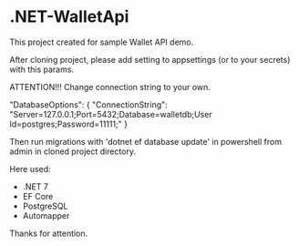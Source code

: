 # .NET-WalletApi
This project created for sample Wallet API demo.

After cloning project, please add setting to appsettings (or to your secrets) with this params. 

ATTENTION!!! Change connection string to your own.

"DatabaseOptions": {
    "ConnectionString": "Server=127.0.0.1;Port=5432;Database=walletdb;User Id=postgres;Password=11111;"
  }

Then run migrations with 'dotnet ef database update' in powershell from admin in cloned project directory.

Here used:
- .NET 7
- EF Core
- PostgreSQL
- Automapper

Thanks for attention.
